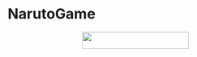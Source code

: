 # NarutoGame
<p align="center"><a href="https://dashboard.heroku.com/new?template=https://github.com/ashui501/NarutoGame"> <img 
src="https://img.shields.io/badge/Deploy%20To%20Heroku-pink?style=flat&logo=heroku" width="210" height="34.45" /></a></p>

